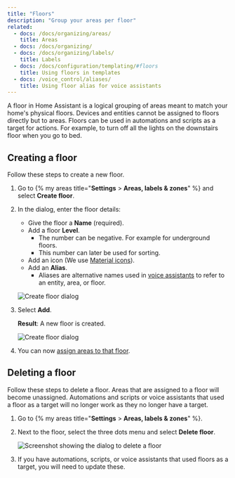 ```yaml
---
title: "Floors"
description: "Group your areas per floor"
related:
  - docs: /docs/organizing/areas/
    title: Areas
  - docs: /docs/organizing/
  - docs: /docs/organizing/labels/
    title: Labels
  - docs: /docs/configuration/templating/#floors
    title: Using floors in templates
  - docs: /voice_control/aliases/
    title: Using floor alias for voice assistants
---
```


A floor in Home Assistant is a logical grouping of areas meant to match your home's physical floors. Devices and entities
cannot be assigned to floors directly but to areas. Floors can be used in automations and scripts as a target for actions. For example, to turn off all the lights on the downstairs floor when you go to bed.

## Creating a floor

Follow these steps to create a new floor.

1. Go to {% my areas title="**Settings** > **Areas, labels & zones**" %} and select **Create floor**.
2. In the dialog, enter the floor details:
   - Give the floor a **Name** (required).
   - Add a floor **Level**.
     - The number can be negative. For example for underground floors.
     - This number can later be used for sorting.
   - Add an icon (We use [Material icons](https://pictogrammers.com/library/mdi/)).
   - Add an **Alias**.
     - Aliases are alternative names used in [voice assistants](/voice_control/aliases/) to refer to an entity, area, or floor.

    ![Create floor dialog](/images/organizing/create_floor_01.png)
3. Select **Add**.

   **Result**: A new floor is created.

    ![Create floor dialog](/images/organizing/create_floor_02.png)
4. You can now [assign areas to that floor](/docs/organizing/areas/#assigning-areas-to-floors-and-add-labels).

## Deleting a floor

Follow these steps to delete a floor. Areas that are assigned to a floor will become unassigned. Automations and scripts or voice assistants that used a floor as a target will no longer work as they no longer have a target.

1. Go to {% my areas title="**Settings** > **Areas, labels & zones**" %}.
2. Next to the floor, select the three dots menu and select **Delete floor**.

    ![Screenshot showing the dialog to delete a floor](/images/organizing/floor_delete.png)

3. If you have automations, scripts, or voice assistants that used floors as a target, you will need to update these.
